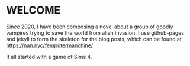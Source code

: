 # WELCOME

Since 2020, I have been composing a novel about a group of goodly vampires trying to save the world from alien invasion. I use github-pages and jekyll to form the skeleton for the blog posts, which can be found at https://nan.nyc/femputermanchine/

It all started with a game of Sims 4. 
